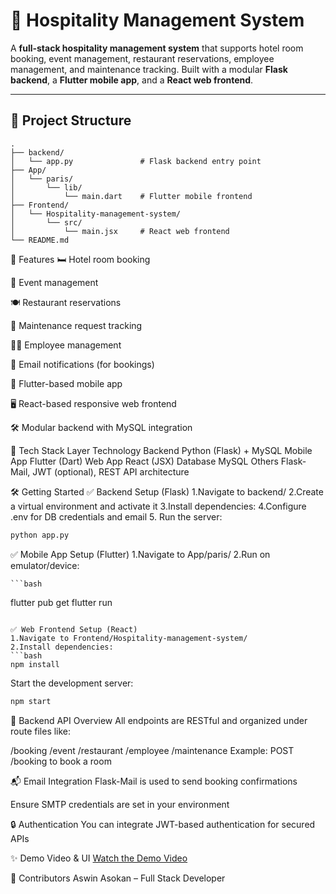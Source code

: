 # 🏨 Hospitality Management System

A **full-stack hospitality management system** that supports hotel room booking, event management, restaurant reservations, employee management, and maintenance tracking. Built with a modular **Flask backend**, a **Flutter mobile app**, and a **React web frontend**.

---

## 📁 Project Structure

```plaintext
.
├── backend/
│   └── app.py               # Flask backend entry point
├── App/
│   └── paris/
│       └── lib/
│           └── main.dart    # Flutter mobile frontend
├── Frontend/
│   └── Hospitality-management-system/
│       └── src/
│           └── main.jsx     # React web frontend
└── README.md
```

🚀 Features
  🛏️ Hotel room booking
  
  📅 Event management
  
  🍽️ Restaurant reservations
  
  🧹 Maintenance request tracking
  
  👨‍💼 Employee management
  
  📧 Email notifications (for bookings)
  
  📱 Flutter-based mobile app
  
  🖥️ React-based responsive web frontend
  
  🛠️ Modular backend with MySQL integration

🧠 Tech Stack
  Layer	Technology
  Backend	Python (Flask) + MySQL
  Mobile App	Flutter (Dart)
  Web App	React (JSX)
  Database	MySQL
  Others	Flask-Mail, JWT (optional), REST API architecture

🛠️ Getting Started
✅ Backend Setup (Flask)
  1.Navigate to backend/
  2.Create a virtual environment and activate it
  3.Install dependencies:
  4.Configure .env for DB credentials and email
  5. Run the server:
  ```bash
  python app.py
  ```
✅ Mobile App Setup (Flutter)
  1.Navigate to App/paris/
  2.Run on emulator/device:
  
    ```bash
  flutter pub get
  flutter run
  ```

✅ Web Frontend Setup (React)
  1.Navigate to Frontend/Hospitality-management-system/
  2.Install dependencies:
  ```bash
  npm install
  ```
  Start the development server:
  
  ```bash
  npm start
  ```


🧩 Backend API Overview
All endpoints are RESTful and organized under route files like:

/booking
/event
/restaurant
/employee
/maintenance
Example: POST /booking to book a room

📬 Email Integration
Flask-Mail is used to send booking confirmations

Ensure SMTP credentials are set in your environment

🔒 Authentication
You can integrate JWT-based authentication for secured APIs

✨ Demo Video & UI 
[Watch the Demo Video](https://drive.google.com/file/d/1KQLeWcc61L0FReqLQfV-EMo8kZkSjmG3/view?usp=sharing)

🤝 Contributors
Aswin Asokan – Full Stack Developer
